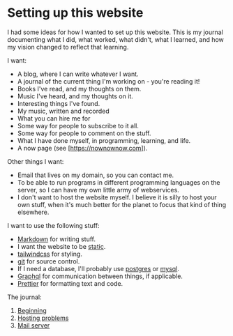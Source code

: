 # Setting up this website

I had some ideas for how I wanted to set up this website. This is my journal
documenting what I did, what worked, what didn't, what I learned, and how my
vision changed to reflect that learning.

I want:

- A blog, where I can write whatever I want.
- A journal of the current thing I'm working on - you're reading it!
- Books I've read, and my thoughts on them.
- Music I've heard, and my thoughts on it.
- Interesting things I've found.
- My music, written and recorded
- What you can hire me for
- Some way for people to subscribe to it all.
- Some way for people to comment on the stuff.
- What I have done myself, in programming, learning, and life.
- A now page (see [https://nownownow.com]).

Other things I want:

- Email that lives on my domain, so you can contact me.
- To be able to run programs in different programming languages on the server,
  so I can have my own little army of webservices.
- I don't want to host the website myself. I believe it is silly to host your
  own stuff, when it's much better for the planet to focus that kind of thing
  elsewhere.

I want to use the following stuff:

- [Markdown](https://en.wikipedia.org/wiki/Markdown) for writing stuff.
- I want the website to be
  [static](https://en.wikipedia.org/wiki/Static_web_page).
- [tailwindcss](https://tailwindcss.com/) for styling.
- [git](https://git-scm.com/) for source control.
- If I need a database, I'll probably use
  [postgres](https://www.postgresql.org/) or [mysql](https://www.mysql.com/).
- [Graphql](https://graphql.org) for communication between things, if
  applicable.
- [Prettier](https://prettier.io) for formatting text and code.

The journal:

1. [Beginning](./begin.md)
2. [Hosting problems](./hosting-problems.md)
3. [Mail server](./mail-server.md)
